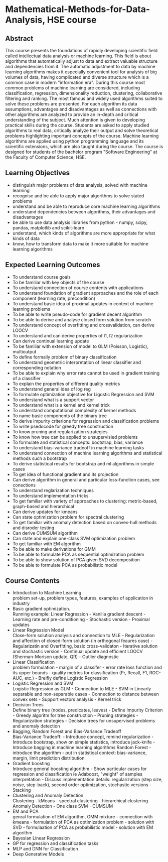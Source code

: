 # Mathematical-Methods-for-Data-Analysis, HSE course

## Abstract
This course presents the foundations of rapidly developing scientific field called intellectual data analysis or machine learning. This field is about algorithms that automatically adjust to data and extract valuable structure and dependencies from it. The automatic adjustment to data by machine learning algorithms makes it especially convenient tool for analysis of big volumes of data, having complicated and diverse structure which is a common case in modern "information era". During this course most common problems of machine learning are considered, including classification, regression, dimensionality reduction, clustering, collaborative filtering and ranking. The most famous and widely used algorithms suited to solve these problems are presented. For each algorithm its data assumptions, advantages and disadvantages as well as connections with other algorithms are analyzed to provide an in-depth and critical understanding of the subject. Much attention is given to developing practical skills during the course. Students are asked to apply studied algorithms to real data, critically analyze their output and solve theoretical problems highlighting important concepts of the course. Machine learning algorithms are applied using python programming language and its scientific extensions, which are also taught during the course. The course is designed for students of the bachelor program "Software Engineering" at the Faculty of Computer Science, HSE.

## Learning Objectives
* distinguish major problems of data analysis, solved with machine learning
* recognise and be able to apply major algorithms to solve stated problems
* understand and be able to reproduce core machine learning algorithms
* understand dependencies between algorithms, their advantages and disadvantages
* be able to use data analysis libraries from python - numpy, scipy, pandas, matplotlib and scikit-learn
* understand, which kinds of algorithms are more appropriate for what kinds of data
* know, how to transform data to make it more suitable for machine learning algorithms

## Expected Learning Outcomes
* To understand course goals
* To be familiar with key objects of the course
* To understand connection of course contents with applications
* To understand foundation of gradient approaches and the role of each component (learning rate, precondition)
* To understand basic idea of proximal updates in context of machine learning problems
* To be able to write pseudo-code for gradient decent algorithm
* To be able to derive and analyse closed form solution from scratch
* To understand concept of overfitting and crossvalidation, can derive LOOCV
* To understand and can derive properties of l1, l2 regularization
* Can derive continual learning update
* To be familiar with extension of model to GLM (Poisson, Logistic), multioutput
* To define formally problem of binary classification
* To understand geometric interpretation of linear classifier and corresponding notation
* To be able to explain why error rate cannot be used in gradient training of a classifier
* To explain the properties of different quality metrics
* To understand general idea of log reg
* To formulate optimization objective for Ligostic Regression and SVM
* To understand what is a support vector
* To understand what is a kernel and kernel trick
* To understand computational complexity of kernel methods
* To name basic components of the binary tree
* To derive impurity criterions for regression and classification problems
* To write psedocode for greedy tree construction
* To know pruning and regularization strategies
* To know how tree can be applied to unsupervisied problems
* To formulate and statistical concepts: bootstrap, bias, variance
* To understand bias-variance tradeoff in machine learning tasks
* To understand connection of machine learning algorithms and statistical methods such a bootstrap
* To derive statistical results for bootstrap and ml algorithms in simple cases
* To get idea of functional gradient and its projection
* Can derive algorithm in general and particular loss-function cases, see conections
* To understand reglarization techniques
* To understand implementation tricks
* To get familiar with variety of approaches to clustering: metric-based, graph-based and hierarchical
* Can derive updates for kmeans
* Can state optimization problem for spectral clustering
* To get familiar with anomaly detection based on convex-hull methods and disroder testing
* Can derive CUMSUM algorithm
* Can state and explain one-class SVM optimization problem
* To get familiar with EM algorithm
* To be able to make derivations for GMM
* To be able to formulate PCA as sequential optimization problem
* To be able to show solution of PCA given SVD decomposition
* To be able to formulate PCA as probabilistic model

## Course Contents
* Introduction to Machine Learning</br>
problem set-up, problem types, features, examples of application in industry
* Basic gradient optimization.</br>
Running example: Linear Regression - Vanilla gradient descent - Learning rate and pre-conditioning - Stochastic version - Proximal updates
* Linear Regression Model</br>
Close-form solution analysis and connection to MLE - Regularization and affection of closed-form solution (in orthogonal feaures case) - Regularizatin and Overfitting, basic cross-validaton - Iterative solution and stochastic version - Continual update and efficient LOOCV (Sherman-Morison update, QR) - Outlier diagnostic
* Linear Classification</br>
problem formulation - margin of a classifer - error rate loss function and its upper bounds - quality metrics for classification (Pr, Recall, F1, ROC-AUC, etc.) - Breifly define Logistic Regression
* Logistic Regression and SVM</br>
Logistic Regression as GLM - Connection to MLE - SVM in Linearly separable and non-separable cases - Connection to distance between convex sets - Support vectors analysis - Kernel trick
* Decision Trees</br>
Define binary tree (nodes, predicates, leaves) - Define Impurity Criterion - Greedy algoritm for tree construction - Pruning strategies - Regularization strategies - Decision trees for unsupervised problems and anomaly detection
* Bagging, Random Forest and Bias-Variance Tradeoff</br>
Bias-Variance Tradeoff: - Introduce concept, remind regularization - Introduce bootstrap, show on simple statistics, introduce jack-knife - Introduce bagging in machine learning algorithms Random Forest - introduce the algorithm - put in statistical context: bias-variance, margin, limit prediction distribution
* Gradient boosting</br>
Introduce general boosting algorithm - Show particular cases for regression and classification ie Adaboost, "weight" of samples interpretation - Discuss implementation details: regularization (step size, noise, step-back), second order optimization, stochastic versions - Stacking
* Clustering and Anomaly Detection</br>
Clustering - kMeans - spectral clustering - hierarchical clustering Anomaly Detection - One class SVM - CUMSUM
* EM and PCA</br>
genral formulation of EM algorithm, GMM mixture - connection with kmeans - formulation of PCA as optimization problem - solution with SVD - formulaation of PCA as probabilistic model - solution with EM algorithm
* Bayesian Linear Regression</br>
* GP for regression and classification tasks</br>
* MLP and DNN for Classification</br>
* Deep Generative Models</br>
